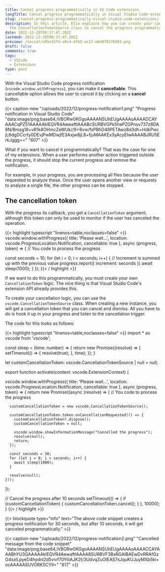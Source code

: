 ```yaml
---
title: Cancel progress programmatically in VS Code extensions
longTitle: Cancel progress programmatically in Visual Studio Code extensions
slug: /cancel-progress-programmatically-visual-studio-code-extensions/
description: In this article, Elio explains how you can create your cancellation token with
  the CancellationTokenSource class to cancel the progress programmatically.
date: 2022-12-20T08:17:47.202Z
lastmod: 2022-12-20T08:17:47.202Z
preview: /social/a91e15fd-a9c4-4fb2-ac17-e6d070376583.png
draft: false
comments: true
tags:
  - VSCode
  - Extensions
type: post
---
```


With the Visual Studio Code progress notification (`vscode.window.withProgress`), you can make it **cancellable**. This cancellable option allows the user to cancel it by clicking on a **cancel** button.

{{< caption-new "/uploads/2022/12/progress-notification1.png" "Progress notification in Visual Studio Code"  "data:image/png;base64,iVBORw0KGgoAAAANSUhEUgAAAAoAAAADCAYAAACqPZ51AAAAAklEQVR4AewaftIAAABcSURBVGPk5hePZGPnsv737z8DA8N/Bmzg18+vR1k4OHmcZeWUk//9+8vw/fsPBhD48PETAwz8d3dh+HdkPwcjL6dgDCcrty0DEvjPwMDwjfE3Axjw8jL8+fjuMAAKEx3yAcyEIwAAAABJRU5ErkJggg==" "607" >}}

What if you want to cancel it programmatically? That was the case for one of my extensions. When a user performs another action triggered outside the progress, it should stop the current progress and remove the notification. 

For example, in your progress, you are processing all files because the user requested to analyze these. Once the user opens another view or requests to analyze a single file, the other progress can be stopped.

## The cancellation token

With the progress its callback, you get a `CancellationToken` argument, although this token can only be used to monitor if the user has canceled the operation. 

{{< highlight typescript "linenos=table,noclasses=false" >}}
vscode.window.withProgress({
    title: 'Please wait...',
    location: vscode.ProgressLocation.Notification,
    cancellable: true
  },
  async (progress, token) => {
  // You code to process the progress

  const seconds = 10;
  for (let i = 0; i < seconds; i++) {
    // Increment is summed up with the previous value
    progress.report({ increment: seconds })
    await sleep(1000);
  }
});
{{< / highlight >}}

If we want to do this programmatically, you must create your own `CancellationToken` logic. The nice thing is that Visual Studio Code's extension API already provides this. 

To create your cancellation logic, you can use the `vscode.CancellationTokenSource` class. When creating a new instance, you will get a cancellation token that you can cancel and dismiss. All you have to do is hook it up in your progress and listen to the cancellation trigger.

The code for this looks as follows:

{{< highlight typescript "linenos=table,noclasses=false" >}}
import * as vscode from 'vscode';

const sleep = (time: number) => {
  return new Promise((resolve) => {
    setTimeout(() => {
      resolve(true);
    }, time);
  });
}

let customCancellationToken: vscode.CancellationTokenSource | null = null;

export function activate(context: vscode.ExtensionContext) {

  vscode.window.withProgress({
    title: 'Please wait...',
    location: vscode.ProgressLocation.Notification,
    cancellable: true
  },
  async (progress, token) => {
    return new Promise((async (resolve) => {
      // You code to process the progress

      customCancellationToken = new vscode.CancellationTokenSource();

      customCancellationToken.token.onCancellationRequested(() => {
        customCancellationToken?.dispose();
        customCancellationToken = null;

        vscode.window.showInformationMessage("Cancelled the progress");
        resolve(null);
        return;
      });

      const seconds = 30;
      for (let i = 0; i < seconds; i++) {
        await sleep(1000);
      }
            
      resolve(null);
    }));
  });


  // Cancel the progress after 10 seconds
  setTimeout(() => {
    if (customCancellationToken) {
      customCancellationToken.cancel();
    }
  }, 10000);
}
{{< / highlight >}}

{{< blockquote type="info" text="The above code snippet creates a progress notification for 30 seconds, but after 10 seconds, it will get canceled programmatically." >}}

{{< caption-new "/uploads/2022/12/progress-notification2.png" "Cancelled message from the code snippet"  "data:image/png;base64,iVBORw0KGgoAAAANSUhEUgAAAAoAAAACCAYAAABhYU3QAAAAAklEQVR4AewaftIAAAA8SURBVF3BsRGAIBAEwDvRRAfGzG4sxlLpyeD4hydnl2d5vivf70YiIiAJK2t/3UdvqZuOIEAS7sJquKUJuyMXb5ki+ocAAAAASUVORK5CYII=" "617" >}}
